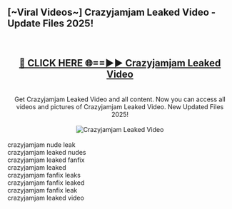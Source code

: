 <h2>[~Viral Videos~] Crazyjamjam Leaked Video - Update Files 2025!</h2>
<br>
<div align="center">
<h2><a href="https://betterlinks.top/A2PfLJ" rel="nofollow">🔴 CLICK HERE 🌐==►► Crazyjamjam Leaked Video</a></h2>
<br>
Get Crazyjamjam Leaked Video and all content. Now you can access all videos and pictures of Crazyjamjam Leaked Video. New Updated Files 2025!
<br>
<br>
<a href="https://betterlinks.top/A2PfLJ" rel="nofollow" data-target="animated-image.originalLink"><img src="https://i.ibb.co.com/WyWwxjT/player-gif2.gif" alt="Crazyjamjam Leaked Video" style="max-width: 100%; display: inline-block;" data-target="animated-image.originalImage"></a>
</div>
<br>
crazyjamjam nude leak<br>
crazyjamjam leaked nudes<br>
crazyjamjam leaked fanfix<br>
crazyjamjam leaked<br>
crazyjamjam fanfix leaks<br>
crazyjamjam fanfix leaked<br>
crazyjamjam fanfix leak<br>
crazyjamjam leaked video